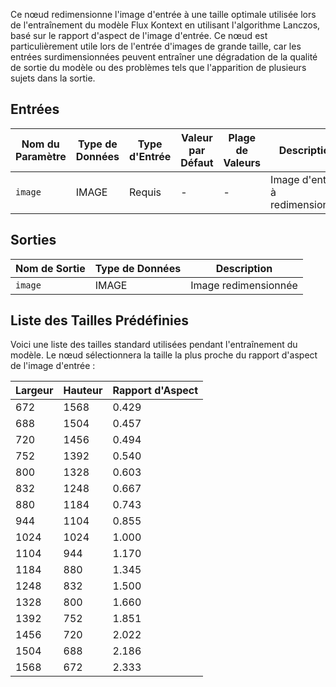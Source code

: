 Ce nœud redimensionne l'image d'entrée à une taille optimale utilisée lors de l'entraînement du modèle Flux Kontext en utilisant l'algorithme Lanczos, basé sur le rapport d'aspect de l'image d'entrée. Ce nœud est particulièrement utile lors de l'entrée d'images de grande taille, car les entrées surdimensionnées peuvent entraîner une dégradation de la qualité de sortie du modèle ou des problèmes tels que l'apparition de plusieurs sujets dans la sortie.

## Entrées

| Nom du Paramètre | Type de Données | Type d'Entrée | Valeur par Défaut | Plage de Valeurs | Description |
|-----------------|-----------------|----------------|-------------------|------------------|-------------|
| `image` | IMAGE | Requis | - | - | Image d'entrée à redimensionner |

## Sorties

| Nom de Sortie | Type de Données | Description |
|---------------|-----------------|-------------|
| `image` | IMAGE | Image redimensionnée |

## Liste des Tailles Prédéfinies

Voici une liste des tailles standard utilisées pendant l'entraînement du modèle. Le nœud sélectionnera la taille la plus proche du rapport d'aspect de l'image d'entrée :

| Largeur | Hauteur | Rapport d'Aspect |
|---------|---------|------------------|
| 672     | 1568    | 0.429           |
| 688     | 1504    | 0.457           |
| 720     | 1456    | 0.494           |
| 752     | 1392    | 0.540           |
| 800     | 1328    | 0.603           |
| 832     | 1248    | 0.667           |
| 880     | 1184    | 0.743           |
| 944     | 1104    | 0.855           |
| 1024    | 1024    | 1.000           |
| 1104    | 944     | 1.170           |
| 1184    | 880     | 1.345           |
| 1248    | 832     | 1.500           |
| 1328    | 800     | 1.660           |
| 1392    | 752     | 1.851           |
| 1456    | 720     | 2.022           |
| 1504    | 688     | 2.186           |
| 1568    | 672     | 2.333           |
